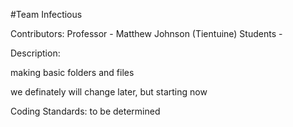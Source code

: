 #Team Infectious

Contributors:
  Professor -
    Matthew Johnson (Tientuine)
  Students -
    

Description:

making basic folders and files

we definately will change later, but starting now

Coding Standards:
  to be determined

